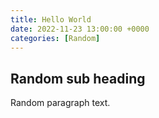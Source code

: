 ```yaml
---
title: Hello World
date: 2022-11-23 13:00:00 +0000
categories: [Random]
---
```


## Random sub heading
Random paragraph text.

